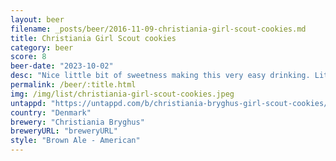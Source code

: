 ```yaml
---
layout: beer
filename: _posts/beer/2016-11-09-christiania-girl-scout-cookies.md
title: Christiania Girl Scout cookies
category: beer
score: 8
beer-date: "2023-10-02"
desc: "Nice little bit of sweetness making this very easy drinking. Little bit of biscuit flavour"
permalink: /beer/:title.html
img: /img/list/christiania-girl-scout-cookies.jpeg
untappd: "https://untappd.com/b/christiania-bryghus-girl-scout-cookies/5477926"
country: "Denmark"
brewery: "Christiania Bryghus"
breweryURL: "breweryURL"
style: "Brown Ale - American"
---
```

